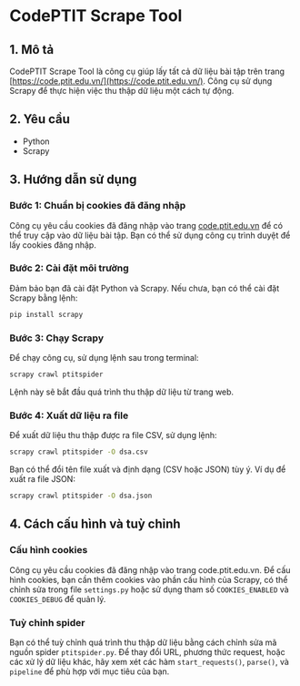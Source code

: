 # CodePTIT Scrape Tool

## 1. Mô tả
CodePTIT Scrape Tool là công cụ giúp lấy tất cả dữ liệu bài tập trên trang [https://code.ptit.edu.vn/](https://code.ptit.edu.vn/). Công cụ sử dụng Scrapy để thực hiện việc thu thập dữ liệu một cách tự động.

## 2. Yêu cầu
- Python
- Scrapy

## 3. Hướng dẫn sử dụng

### Bước 1: Chuẩn bị cookies đã đăng nhập
Công cụ yêu cầu cookies đã đăng nhập vào trang [code.ptit.edu.vn](https://code.ptit.edu.vn/) để có thể truy cập vào dữ liệu bài tập. Bạn có thể sử dụng công cụ trình duyệt để lấy cookies đăng nhập.

### Bước 2: Cài đặt môi trường
Đảm bảo bạn đã cài đặt Python và Scrapy. Nếu chưa, bạn có thể cài đặt Scrapy bằng lệnh:

```bash
pip install scrapy
```
### Bước 3: Chạy Scrapy
Để chạy công cụ, sử dụng lệnh sau trong terminal:
```bash
scrapy crawl ptitspider
```
Lệnh này sẽ bắt đầu quá trình thu thập dữ liệu từ trang web.

### Bước 4: Xuất dữ liệu ra file
Để xuất dữ liệu thu thập được ra file CSV, sử dụng lệnh:
```bash
scrapy crawl ptitspider -O dsa.csv
```
Bạn có thể đổi tên file xuất và định dạng (CSV hoặc JSON) tùy ý. Ví dụ để xuất ra file JSON:
```bash
scrapy crawl ptitspider -O dsa.json
```

## 4. Cách cấu hình và tuỳ chỉnh

### Cấu hình cookies
Công cụ yêu cầu cookies đã đăng nhập vào trang code.ptit.edu.vn. Để cấu hình cookies, bạn cần thêm cookies vào phần cấu hình của Scrapy, có thể chỉnh sửa trong file `settings.py` hoặc sử dụng tham số `COOKIES_ENABLED` và `COOKIES_DEBUG` để quản lý.

### Tuỳ chỉnh spider
Bạn có thể tuỳ chỉnh quá trình thu thập dữ liệu bằng cách chỉnh sửa mã nguồn spider `ptitspider.py`. Để thay đổi URL, phương thức request, hoặc các xử lý dữ liệu khác, hãy xem xét các hàm `start_requests()`, `parse()`, và `pipeline` để phù hợp với mục tiêu của bạn.
